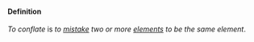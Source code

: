#### Definition

*To conflate* is *to [mistake](https://github.com/gcassel/Modular-Organization-Terminology/blob/master/terms/mistake.md) two or more [elements](https://github.com/gcassel/Modular-Organization-Terminology/blob/master/terms/element.md) to be the same element*.

